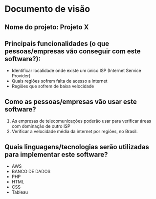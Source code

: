 # Documento de visão

## Nome do projeto: Projeto X

## Principais funcionalidades (o que pessoas/empresas vão conseguir com este software?):

* Identificar localidade onde existe um único ISP (Internet Service Provider)
* Quais regiões sofrem falta de acesso a internet
* Regiões que sofrem de baixa velocidade 

## Como as pessoas/empresas vão usar este software?

1. As empresas de telecomunicações poderão usar para verificar áreas com dominação de outro ISP
2. Verificar a velocidade média da internet por regiões, no Brasil.

## Quais linguagens/tecnologias serão utilizadas para implementar este software?

* AWS
* BANCO DE DADOS
* PHP
* HTML
* CSS
* Tableau
